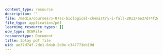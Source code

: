 ```yaml
---
content_type: resource
description: ''
file: /media/courses/5-07sc-biological-chemistry-i-fall-2013/ae37d74f2de16dab2e9ec347773eb19d_gbOyppJ9OK4.pdf
file_type: application/pdf
learning_resource_types: []
ocw_type: OCWFile
resourcetype: Document
title: 3play pdf file
uid: ae37d74f-2de1-6dab-2e9e-c347773eb19d
---
```

